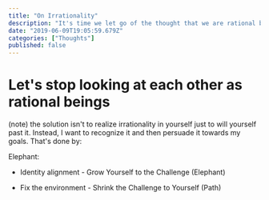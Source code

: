 ```yaml
---
title: "On Irrationality"
description: "It's time we let go of the thought that we are rational beings. The truth is, we don't know why we do what we do half of the time, because we act before we consciously know what we feel."
date: "2019-06-09T19:05:59.679Z"
categories: ["Thoughts"]
published: false
---
```


# Let's stop looking at each other as rational beings

(note) the solution isn't to realize irrationality in yourself just to will yourself past it. Instead, I want to recognize it and then persuade it towards my goals. That's done by:

Elephant:

* Identity alignment - Grow Yourself to the Challenge (Elephant)

* Fix the environment - Shrink the Challenge to Yourself (Path)
